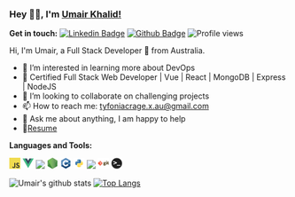 ### Hey 👋🏽, I'm [Umair Khalid!](https://umairkhalid.github.io) 

**Get in touch:**
[![Linkedin Badge](https://img.shields.io/badge/-umairkhalid-0072b1?style=flat&logo=Linkedin&logoColor=white&link=https://www.linkedin.com/in/umair-khalid-8771b348)](https://www.linkedin.com/in/umair-khalid-8771b348/) [![Github Badge](https://img.shields.io/badge/-umairkhalid-grey?style=flat&logo=github&logoColor=white&link=https://github.com/umairkhalid/)](https://www.github.com/umairkhalid/) ![Profile views](https://gpvc.arturio.dev/umairkhalid)

Hi, I'm Umair, a Full Stack Developer 🚀 from Australia.

- 👀 I’m interested in learning more about DevOps
- 🌱 Certified Full Stack Web Developer | Vue | React | MongoDB | Express | NodeJS
- 💞️ I’m looking to collaborate on challenging projects
- 📫 How to reach me: tyfoniacrage.x.au@gmail.com
- 💬 Ask me about anything, I am happy to help
- 📝[Resume](https://drive.google.com/file/d/1GwEbXEJLJZXkx-SqxCBybLJ_rFb-uxVl/view?usp=sharing)

**Languages and Tools:**  

<code><img height="20" src="https://raw.githubusercontent.com/github/explore/80688e429a7d4ef2fca1e82350fe8e3517d3494d/topics/javascript/javascript.png"></code>
<code><img height="20" src="https://raw.githubusercontent.com/github/explore/80688e429a7d4ef2fca1e82350fe8e3517d3494d/topics/vue/vue.png"></code>
<code><img height="20" src="https://upload.wikimedia.org/wikipedia/commons/thumb/1/10/CSS3_and_HTML5_logos_and_wordmarks.svg/791px-CSS3_and_HTML5_logos_and_wordmarks.svg.png"></code>
<code><img height="20" src="https://raw.githubusercontent.com/github/explore/80688e429a7d4ef2fca1e82350fe8e3517d3494d/topics/nodejs/nodejs.png"></code>
<code><img height="20" src="https://raw.githubusercontent.com/github/explore/80688e429a7d4ef2fca1e82350fe8e3517d3494d/topics/cpp/cpp.png"></code>
<code><img height="20" src="https://raw.githubusercontent.com/github/explore/80688e429a7d4ef2fca1e82350fe8e3517d3494d/topics/python/python.png"></code>
<code><img height="20" src="https://cdn.iconscout.com/icon/free/png-512/aws-1869025-1583149.png"></code>
<code><img height="20" src="https://raw.githubusercontent.com/github/explore/80688e429a7d4ef2fca1e82350fe8e3517d3494d/topics/git/git.png"></code>
<code><img height="20" src="https://raw.githubusercontent.com/github/explore/80688e429a7d4ef2fca1e82350fe8e3517d3494d/topics/terminal/terminal.png"></code>



![Umair's github stats](https://github-readme-stats.vercel.app/api?username=umairkhalid&show_icons=true&hide_border=true)
[![Top Langs](https://github-readme-stats-axpwmfcg3.vercel.app/api/top-langs/?username=umairkhalid&layout=compact)](https://github.com/umairkhalid/github-readme-stats)
